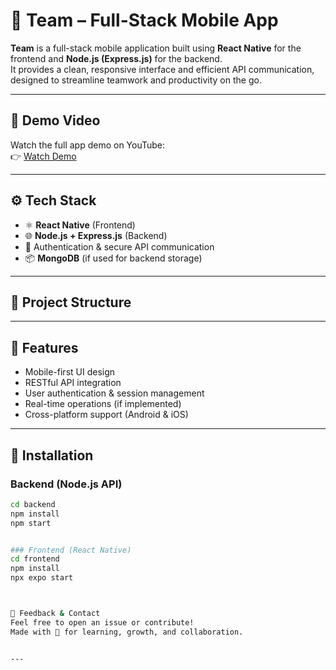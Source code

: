 # 🤝 Team – Full-Stack Mobile App

**Team** is a full-stack mobile application built using **React Native** for the frontend and **Node.js (Express.js)** for the backend.  
It provides a clean, responsive interface and efficient API communication, designed to streamline teamwork and productivity on the go.

---

## 🎥 Demo Video

Watch the full app demo on YouTube:  
👉 [Watch Demo](https://www.youtube.com/watch?v=OGR4HoOtTO4)

---

## ⚙️ Tech Stack

- ⚛️ **React Native** (Frontend)
- 🌐 **Node.js + Express.js** (Backend)
- 🔐 Authentication & secure API communication
- 📦 **MongoDB** (if used for backend storage)

---

## 📁 Project Structure





---

## 🚀 Features

- Mobile-first UI design
- RESTful API integration
- User authentication & session management
- Real-time operations (if implemented)
- Cross-platform support (Android & iOS)

---

## 🔧 Installation

### Backend (Node.js API)

```bash
cd backend
npm install
npm start


### Frontend (React Native)
cd frontend
npm install
npx expo start



💬 Feedback & Contact
Feel free to open an issue or contribute!
Made with 💙 for learning, growth, and collaboration.


---


